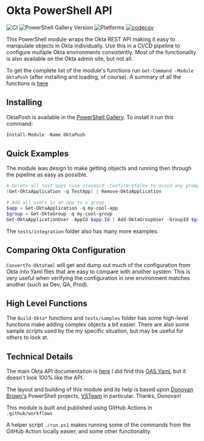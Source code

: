 # Okta PowerShell API

![CI](https://github.com/Seekatar/OktaPosh/workflows/CI/badge.svg?branch=main)
![PowerShell Gallery Version](https://img.shields.io/powershellgallery/v/OktaPosh)
![Platforms](https://img.shields.io/powershellgallery/p/OktaPosh)
[![codecov](https://codecov.io/gh/Seekatar/OktaPosh/branch/main/graph/badge.svg?token=XX57WM7GY5)](https://codecov.io/gh/Seekatar/OktaPosh)

This PowerShell module wraps the Okta REST API making it easy to manipulate objects in Okta individually. Use this in a CI/CD pipeline to configure multiple Okta environments consistently. Most of the functionality is also available on the Okta admin site, but not all.

To get the complete list of the module's functions run `Get-Command -Module OktaPosh` (after installing and loading, of course). A summary of all the functions is [here](summary.md)

## Installing

OktaPosh is available in the [PowerShell Gallery](https://www.powershellgallery.com/packages/OktaPosh).  To install it run this command:

``` PowerShell
Install-Module -Name OktaPosh
```

## Quick Examples

The module was design to make getting objects and running then through the pipeline as easy as possible.

```PowerShell
# Delete all test apps (use standard -Confirm:$false to avoid any prompting)
(Get-OktaApplication -q TestApp) | Remove-OktaApplication
```

```PowerShell
# Add all users in an app to a group
$app = Get-OktaApplication -q my-cool-app
$group = Get-OktaGroup -q my-cool-group
Get-OktaApplicationUser -AppId $app.Id | Add-OktaGroupUser -GroupId $group.Id
```

The `tests/integration` folder also has many more examples.

## Comparing Okta Configuration

`ConvertTo-OktaYaml` will get and dump out much of the configuration from Okta into Yaml files that are easy to compare with another system. This is very useful when verifying the configuration in one environment matches another (such as Dev, QA, Prod).

## High Level Functions

The `Build-Okta*` functions and `tests/samples` folder has some high-level functions make adding complex objects a bit easier. There are also some sample scripts used by the my specific situation, but may be useful for others to look at.

## Technical Details

The main Okta API documentation is [here](https://developer.okta.com/docs/reference/) I did find this [OAS Yaml](https://github.com/okta/okta-sdk-java/blob/master/src/swagger/api.yaml), but it doesn't look 100% like the API.

The layout and building of this module and its help is based upon [Donovan Brown's](https://github.com/DarqueWarrior) PowerShell projects, [VSTeam](https://github.com/MethodsAndPractices/vsteam) in particular. Thanks, Donovan!

This module is built and published using GitHub Actions in `.github/workflows`

A helper script `./run.ps1` makes running some of the commands from the GitHub Action locally easier, and some other functionality.
